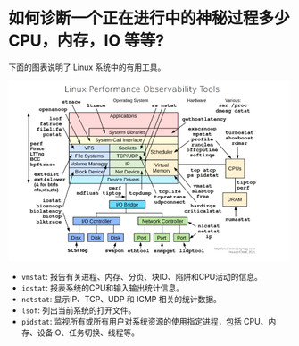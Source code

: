 # 如何诊断一个正在进行中的神秘过程多少 CPU，内存，IO 等等?

下面的图表说明了 Linux 系统中的有用工具。

![](../asserts/diagnose-tools-in-linux.jpg)

- `vmstat`: 报告有关进程、内存、分页、块IO、陷阱和CPU活动的信息。
- `iostat`: 报表系统的CPU和输入输出统计信息。
- `netstat`: 显示IP、TCP、UDP 和 ICMP 相关的统计数据。
- `lsof`: 列出当前系统的打开文件。
- `pidstat`: 监视所有或所有用户对系统资源的使用指定进程，包括 CPU、内存、设备IO、任务切换、线程等。

